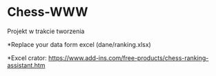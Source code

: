 # Chess-WWW
Projekt w trakcie tworzenia

*Replace your data form excel (dane/ranking.xlsx)

*Excel crator: https://www.add-ins.com/free-products/chess-ranking-assistant.htm
